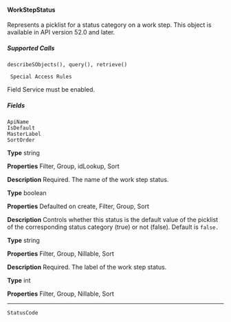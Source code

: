 #### WorkStepStatus

Represents a picklist for a status category on a work step. This object is available in API version 52.0 and later.

##### Supported Calls
```
describeSObjects(), query(), retrieve()

 Special Access Rules

```
Field Service must be enabled.

##### Fields

```
ApiName
IsDefault
MasterLabel
SortOrder

```

**Type**
string

**Properties**
Filter, Group, idLookup, Sort

**Description**
Required. The name of the work step status.

**Type**
boolean

**Properties**
Defaulted on create, Filter, Group, Sort

**Description**
Controls whether this status is the default value of the picklist of the corresponding status
category (true) or not (false). Default is `false.`

**Type**
string

**Properties**
Filter, Group, Nillable, Sort

**Description**
Required. The label of the work step status.

**Type**
int

**Properties**
Filter, Group, Nillable, Sort


-----

```
StatusCode
